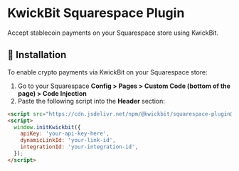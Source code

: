 # KwickBit Squarespace Plugin

Accept stablecoin payments on your Squarespace store using KwickBit.

## 🔧 Installation

To enable crypto payments via KwickBit on your Squarespace store:

1. Go to your Squarespace **Config > Pages > Custom Code (bottom of the page) > Code Injection**
2. Paste the following script into the **Header** section:

```html
<script src="https://cdn.jsdelivr.net/npm/@kwickbit/squarespace-plugin@latest/dist/index.min.js"></script>
<script>
  window.initKwickbit({
    apiKey: 'your-api-key-here',
    dynamicLinkId: 'your-link-id',
    integrationId: 'your-integration-id',
  });
</script>
```